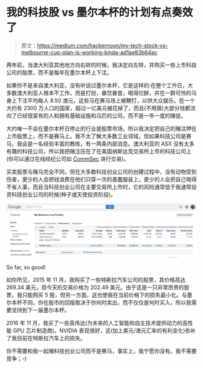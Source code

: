 # 我的科技股 vs 墨尔本杯的计划有点奏效了

> 原文：<https://medium.com/hackernoon/my-tech-stock-vs-melbourne-cup-plan-is-working-kinda-ad1ae83b64ac>

两年前，当澳大利亚其他地方向右转的时候，我决定向左转，并购买一些上市科技公司的股票，而不是每年在墨尔本杯上下注。

如果你不是来自澳大利亚，没有听说过墨尔本杯，它是这样的:在整个工作日，大多数澳大利亚人根本不工作，而是打扮，暴饮暴食，喝得烂醉，并在一群可怜的马身上下注平均每人 8.50 澳元，这些马在赛马场上被鞭打，以供大众娱乐。在一个大约有 2300 万人口的国家，超过一亿美元被花掉了，而且(不用猜)大部分钱都流向了已经很富有的人和拥有基础设施和马匹的公司，而不是一年一度的赌徒。

大约唯一不会在墨尔本杯日停止的行业是股票市场，所以我决定把自己的赌注押在上市股票上，而不是赛马上。我不太了解大多数工业领域，但如果科技公司是赛马，我会是一名经验丰富的教练，有一两条内部消息。澳大利亚的 ASX 没有太多有趣的科技公司，所以我把赌注压在了在美国纳斯达克交易所上市的科技公司上(你可以通过在线经纪公司如 [CommSec](https://www.commsec.com.au) 进行交易)。

买卖股票与赌马完全不同，但在大多数科技创业公司的创建过程中，没有动物受到伤害，更少的人会把钱浪费在他们只穿一次的愚蠢服装上，更少的人会把自己喝得不省人事，而且当科技创业公司在主要交易所上市时，它的风险通常低于我通常投资科技创业公司的时候(种子或天使投资阶段)。

![](img/119d27d1d89c580bd4bd6b6a9173b3c6.png)

So far, so good!

如你所见，2015 年 11 月，我购买了一些特斯拉汽车公司的股票，其价格高达 269.34 美元，但今天的交易价格为 202.49 美元。由于这是一只非常昂贵的股票，我只能购买 5 股，但另一方面，这也使我在当前价格下的损失最小化。与墨尔本杯不同，你在股市的回报取决于你何时卖出，而不仅仅是何时买入，所以我需要坚持到下一届墨尔本杯。

2016 年 11 月，我买了一些英伟达(为未来的人工智能和自主技术提供动力的高性能 GPU 芯片制造商)。NVIDIA 表现很好，这(加上美元/澳元汇率的有利变化)弥补了我目前在特斯拉汽车上的损失。

你不需要和我一起赌科技创业公司而不是赛马，事实上，我宁愿你没有。我不需要竞争；-)
